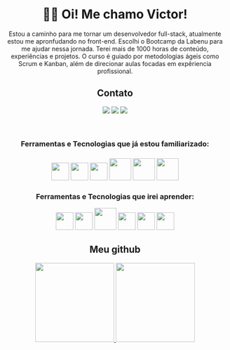 <header>
    <h1 align="center">👋🏻 Oi!  Me chamo Victor! </h1>
     <div align="center">
      Estou a caminho para me tornar um desenvolvedor full-stack, atualmente estou me apronfudando no front-end.
      Escolhi o Bootcamp da Labenu para me ajudar nessa jornada. Terei mais de 1000 horas de conteúdo, experiências e projetos. 
     O curso é guiado por metodologias ágeis como Scrum e Kanban, além de direcionar aulas focadas em expêriencia profissional.
      <div/> 
    <h2 align=:"center"> Contato </h2>
<a href="mailto:vmotta95@gmail.com"><img src="https://img.shields.io/badge/Gmail-D14836?style=for-the-badge&logo=gmail&logoColor=white" /></a>
       <a href="https://www.linkedin.com/in/vmotta95/"><img src="https://img.shields.io/badge/LinkedIn-0077B5?style=for-the-badge&logo=linkedin&logoColor=white" /></a>
       <a href="https://www.instagram.com/v_motta/"><img src="https://img.shields.io/badge/Instagram-E4405F?style=for-the-badge&logo=instagram&logoColor=white" /></a>
     <div>

</header>
<div align="center">
<h3> Ferramentas e Tecnologias que já estou familiarizado: <h3>

<img src="https://cdn.jsdelivr.net/gh/devicons/devicon/icons/visualstudio/visualstudio-plain.svg" width="40" height="40" />
<img src="https://cdn.jsdelivr.net/gh/devicons/devicon/icons/git/git-original.svg" width="40" height="40"/>
<img src="https://cdn.jsdelivr.net/gh/devicons/devicon/icons/javascript/javascript-original.svg" width="40" height="40"/>
<img src="https://cdn.jsdelivr.net/gh/devicons/devicon/icons/css3/css3-original-wordmark.svg" width="50" height="50" />
<img src="https://cdn.jsdelivr.net/gh/devicons/devicon/icons/html5/html5-original-wordmark.svg" width="50" height="50" />
<img src="https://cdn.jsdelivr.net/gh/devicons/devicon/icons/react/react-original.svg" width="50" height="50"/>
</div>

<div align="center">
<h3> Ferramentas e Tecnologias que irei aprender: </h3>

<img src="https://cdn.jsdelivr.net/gh/devicons/devicon/icons/typescript/typescript-original.svg" width="40" height="40"/>  <img src="https://cdn.jsdelivr.net/gh/devicons/devicon/icons/mysql/mysql-original.svg"  width="40" height="40" /> <img src="https://cdn.jsdelivr.net/gh/devicons/devicon/icons/nodejs/nodejs-original.svg" width="50" height="50" /> <img src="https://cdn.jsdelivr.net/gh/devicons/devicon/icons/firebase/firebase-plain.svg"  width="40" height="40" /> <img src="https://cdn.jsdelivr.net/gh/devicons/devicon/icons/amazonwebservices/amazonwebservices-original.svg" width="40" height="40" /> <img src="https://cdn.jsdelivr.net/gh/devicons/devicon/icons/jest/jest-plain.svg" width="40" height="40" />
</div>
<footer>
<div align="center">
    <h2>Meu github </h2>
<a href="https://github.com/vmotta95">
<img height="180em" src="https://github-readme-stats.vercel.app/api/top-langs/?username=vmotta95&layout=compact&langs_count=7&theme=dracula"/>
<img height="180em" src="https://github-readme-stats.vercel.app/api?username=vmotta95&show_icons=true&theme=dracula&include_all_commits=true&count_private=true"/>
</div>
    </footer>
